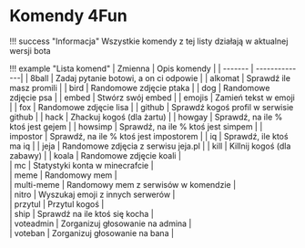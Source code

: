 # Komendy 4Fun

!!! success "Informacja"
    Wszystkie komendy z tej listy działają w aktualnej wersji bota
    
!!! example "Lista komend" 
    | Zmienna      | Opis komendy |
    | -------      | --------------|
    | 8ball        | Zadaj pytanie botowi, a on ci odpowie |
    | alkomat      | Sprawdź ile masz promili |
    | bird         | Randomowe zdjęcie ptaka |
    | dog          | Randomowe zdjęcie psa |
    | embed        | Stwórz swój embed |
    | emojis       | Zamień tekst w emoji |
    | fox          | Randomowe zdjęcie lisa |
    | github       | Sprawdź kogoś profil w serwisie github |
    | hack         | Zhackuj kogoś (dla żartu) |
    | howgay       | Sprawdź, na ile % ktoś jest gejem |
    | howsimp      | Sprawdź, na ile % ktoś jest simpem |
    | impostor     | Sprawdź, na ile % ktoś jest impostorem |
    | iq           | Sprawdź, ile ktoś ma iq |
    | jeja         | Randomowe zdjęcia z serwisu jeja.pl |
    | kill   | Killnij kogoś (dla zabawy) |
    | koala   | Randomowe zdjęcie koali |     
    | mc   | Statystyki konta w minecrafcie |     
    | meme   | Randomowy mem |     
    | multi-meme   | Randomowy mem z serwisów w komendzie |     
    | nitro   | Wyszukaj emoji z innych serwerów |     
    | przytul   | Przytul kogoś |     
    | ship   | Sprawdź na ile ktoś się kocha |     
    | voteadmin   | Zorganizuj głosowanie na admina |     
    | voteban   | Zorganizuj głosowanie na bana |     

